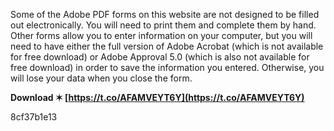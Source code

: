 Some of the Adobe PDF forms on this website are not designed to be filled out electronically. You will need to print them and complete them by hand. Other forms allow you to enter information on your computer, but you will need to have either the full version of Adobe Acrobat (which is not available for free download) or Adobe Approval 5.0 (which is also not available for free download) in order to save the information you entered. Otherwise, you will lose your data when you close the form.
 
**Download ✶ [https://t.co/AFAMVEYT6Y](https://t.co/AFAMVEYT6Y)**


 8cf37b1e13
 
